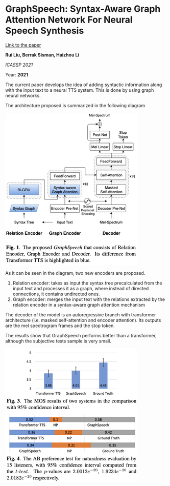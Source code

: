 # GraphSpeech: Syntax-Aware Graph Attention Network For Neural Speech Synthesis

[Link to the paper](https://arxiv.org/abs/2010.12423)

**Rui Liu, Berrak Sisman, Haizhou Li**

*ICASSP 2021*

Year: **2021**

The current paper develops the idea of adding syntactic information along with the input text to a neural TTS system. This is done by using graph neural networks.

The architecture proposed is summarized in the following diagram

![](lui2021/architecture.png)

As it can be seen in the diagram, two new encoders are proposed.
1. Relation encoder: takes as input the syntax tree precalculated from the input text and processes it as a graph, where instead of directed connections, it contains undirected ones.
2. Graph encoder: merges the input text with the relations extracted by the relation encoder in a syntax-aware graph attention mechanism

The decoder of the model is an autoregressive branch with transformer architecture (i.e. masked self-attention and encoder attention). Its outputs are the mel spectrogram frames and the stop token.

The results show that GraphSpeech performs better than a transformer, although the subjective tests sample is very small.

![](lui2021/results.png)